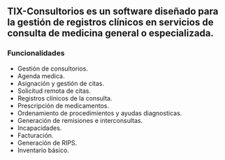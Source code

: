 ## TIX-Consultorios es un software diseñado para la gestión de registros clínicos en servicios de consulta de medicina general o especializada. ##

### Funcionalidades ###

  * Gestión de consultorios.
  * Agenda medica.
  * Asignación y gestión de citas.
  * Solicitud remota de citas.
  * Registros clínicos de la consulta.
  * Prescripción de medicamentos.
  * Ordenamiento de procedimientos y ayudas diagnosticas.
  * Generación de remisiones e interconsultas.
  * Incapacidades.
  * Facturación.
  * Generación de RIPS.
  * Inventario básico.